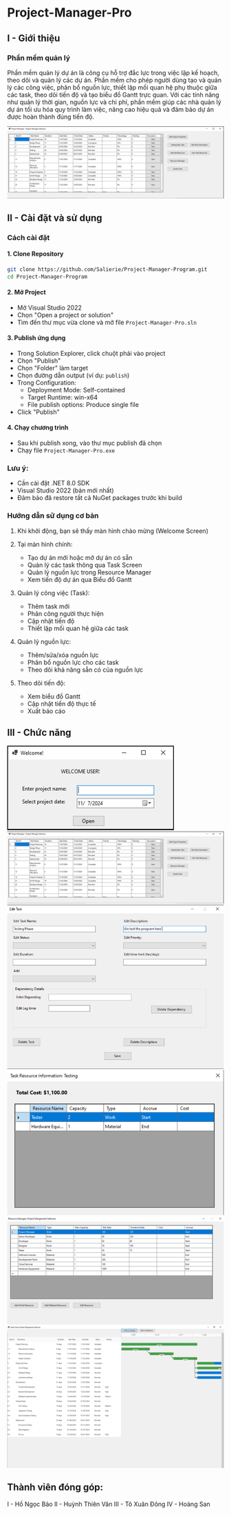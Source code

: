 # Project-Manager-Pro

## I - Giới thiệu
### Phần mềm quản lý
Phần mềm quản lý dự án là công cụ hỗ trợ đắc lực trong việc lập kế hoạch, theo dõi và quản lý các dự án. Phần mềm cho phép người dùng tạo và quản lý các công việc, phân bổ nguồn lực, thiết lập mối quan hệ phụ thuộc giữa các task, theo dõi tiến độ và tạo biểu đồ Gantt trực quan. Với các tính năng như quản lý thời gian, nguồn lực và chi phí, phần mềm giúp các nhà quản lý dự án tối ưu hóa quy trình làm việc, nâng cao hiệu quả và đảm bảo dự án được hoàn thành đúng tiến độ.

![Màn hình chính](Preview/Main_Screen.png)

## II - Cài đặt và sử dụng
### Cách cài đặt
#### 1. Clone Repository
``` bash
git clone https://github.com/Salierie/Project-Manager-Program.git
cd Project-Manager-Program
```
#### 2. Mở Project
- Mở Visual Studio 2022
- Chọn "Open a project or solution"
- Tìm đến thư mục vừa clone và mở file `Project-Manager-Pro.sln`

#### 3. Publish ứng dụng
- Trong Solution Explorer, click chuột phải vào project
- Chọn "Publish"
- Chọn "Folder" làm target
- Chọn đường dẫn output (ví dụ: `publish`)
- Trong Configuration:
  - Deployment Mode: Self-contained
  - Target Runtime: win-x64
  - File publish options: Produce single file
- Click "Publish"

#### 4. Chạy chương trình
- Sau khi publish xong, vào thư mục publish đã chọn
- Chạy file `Project-Manager-Pro.exe`

### Lưu ý:
- Cần cài đặt .NET 8.0 SDK
- Visual Studio 2022 (bản mới nhất)
- Đảm bảo đã restore tất cả NuGet packages trước khi build

### Hướng dẫn sử dụng cơ bản
1. Khi khởi động, bạn sẽ thấy màn hình chào mừng (Welcome Screen)

2. Tại màn hình chính:
   - Tạo dự án mới hoặc mở dự án có sẵn
   - Quản lý các task thông qua Task Screen
   - Quản lý nguồn lực trong Resource Manager
   - Xem tiến độ dự án qua Biểu đồ Gantt

3. Quản lý công việc (Task):
   - Thêm task mới
   - Phân công người thực hiện
   - Cập nhật tiến độ
   - Thiết lập mối quan hệ giữa các task

4. Quản lý nguồn lực:
   - Thêm/sửa/xóa nguồn lực
   - Phân bổ nguồn lực cho các task
   - Theo dõi khả năng sẵn có của nguồn lực

5. Theo dõi tiến độ:
   - Xem biểu đồ Gantt
   - Cập nhật tiến độ thực tế
   - Xuất báo cáo

## III - Chức năng

![Màn hình chào mừng](Preview/Welcome_Screen.png)
![Mần hình chính](Preview/Main_Screen.png)
![Màn hình giao diện chỉnh sửa công việc](Preview/Edit_Task_Screen.png)
![Màn hình giao diện quản lý nguồn lực của công việc](Preview/Task_Resource_Screen.png)
![Màn hình quản lý nguồn lực](Preview/Resources_Manager_Screen.png)
![Màn hình biểu đồ Gantt](Preview/GanttChart_Screen.png)


## Thành viên đóng góp:
I - Hồ Ngọc Bảo
II - Huỳnh Thiên Văn
III - Tô Xuân Đông
IV - Hoàng San
